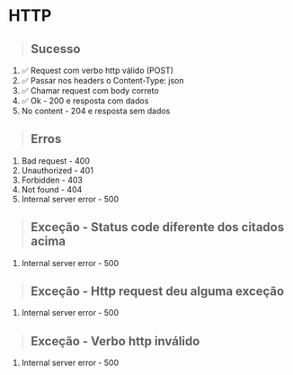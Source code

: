 # HTTP

> ## Sucesso

1. ✅ Request com verbo http válido (POST)
2. ✅ Passar nos headers o Content-Type: json
3. ✅ Chamar request com body correto
4. ✅ Ok - 200 e resposta com dados
5. No content - 204 e resposta sem dados

> ## Erros

1. Bad request - 400
2. Unauthorized - 401
3. Forbidden - 403
4. Not found - 404
5. Internal server error - 500

> ## Exceção - Status code diferente dos citados acima

1. Internal server error - 500

> ## Exceção - Http request deu alguma exceção

1. Internal server error - 500

> ## Exceção - Verbo http inválido

1. Internal server error - 500
